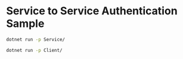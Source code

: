 # Service to Service Authentication Sample

```bash
dotnet run -p Service/
```

```bash
dotnet run -p Client/
```